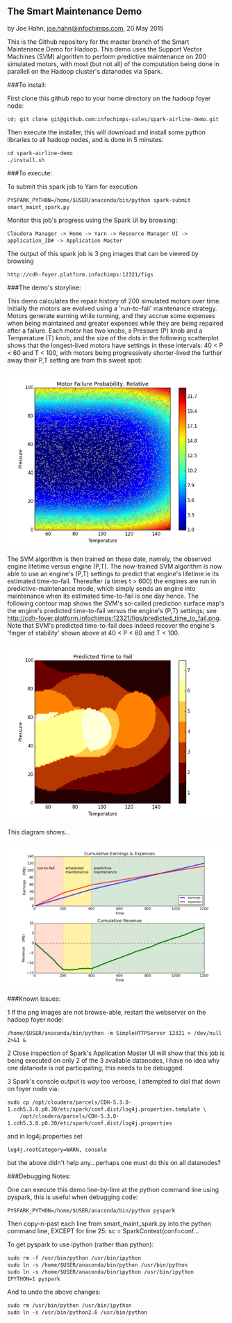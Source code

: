 ## The Smart Maintenance Demo

by Joe Hahn,
joe.hahn@infochimps.com,
20 May 2015

This is the Github repository for the master branch of the Smart Maintenance Demo for Hadoop.
This demo uses the Support Vector Machines (SVM) algorithm to perform predictive
maintenance on 200 simulated motors, with most (but not all) of the computation being done in
parallell on the Hadoop cluster's datanodes via Spark.

###To install:

First clone this github repo to your home directory on the hadoop foyer node:

    cd; git clone git@github.com:infochimps-sales/spark-airline-demo.git 
    
   
Then execute the installer, this will download and install some python libraries to all 
hadoop nodes, and is done in 5 minutes:

    cd spark-airline-demo
    ./install.sh


###To execute:

To submit this spark job to Yarn for execution:

    PYSPARK_PYTHON=/home/$USER/anaconda/bin/python spark-submit smart_maint_spark.py
    

Monitor this job's progress using the Spark UI by browsing:

    Cloudera Manager -> Home -> Yarn -> Resource Manager UI -> application_ID# -> Application Master


The output of this spark job is 3 png images that can be viewed by browsing

    http://cdh-foyer.platform.infochimps:12321/figs
    

###The demo's storyline:

This demo calculates the repair history of 200 simulated motors over time. Initially the
motors are evolved using a 'run-to-fail' maintenance strategy. Motors generate earning while
running, and they accrue some expenses when being maintained and greater expenses while
they are being repaired after a failure.  Each motor has two knobs, a Pressure (P) knob and
a Temperature (T) knob, and the size of the dots in the following scatterplot
shows that the longest-lived motors have settings in these intervals: 40 < P < 60 and T < 100,
with motors being progressively shorter-lived the further away their P,T setting are from this
sweet spot:

![](https://github.com/infochimps-sales/smart-maintenance-demo/blob/master/figs/fail_factor.png)

The SVM algorithm is then trained on these date, namely, the observed engine lifetime versus
engine (P,T). The now-trained SVM algorithm is now able to use an engine's (P,T) settings to
predict that engine's lifetime ie its estimated time-to-fail. Thereafter (a times t > 600) the
engines are run in predictive-maintenance mode, which simply sends an engine into maintenance
when its estimated time-to-fail is one day hence. The following contour map shows the SVM's
so-called prediction surface map's the engine's predicted time-to-fail versus the engine's (P,T)
settings; see http://cdh-foyer.platform.infochimps:12321/figs/predicted_time_to_fail.png. Note
that SVM's predicted time-to-fail does indeed recover the engine's 'finger of stability'
shown above at 40 < P < 60 and T < 100.

![](https://github.com/infochimps-sales/smart-maintenance-demo/blob/master/figs/predicted_time_to_fail.png)

This diagram shows...

![](https://github.com/infochimps-sales/smart-maintenance-demo/blob/master/figs/revenue.png)


###Known Issues:


1 If the png images are not browse-able, restart the webserver on the hadoop foyer node:

    /home/$USER/anaconda/bin/python -m SimpleHTTPServer 12321 > /dev/null 2>&1 &


2 Close inspection of Spark's Application Master UI will show that this job is being executed
on only 2 of the 3 available datanodes, I have no idea why one datanode is not participating,
this needs to be debugged.

3 Spark's console output is *way* too verbose, I attempted to dial that down on foyer node via:

    sudo cp /opt/cloudera/parcels/CDH-5.3.0-1.cdh5.3.0.p0.30/etc/spark/conf.dist/log4j.properties.template \
        /opt/cloudera/parcels/CDH-5.3.0-1.cdh5.3.0.p0.30/etc/spark/conf.dist/log4j.properties


and in log4j.properties set

    log4j.rootCategory=WARN, console


but the above didn't help any...perhaps one must do this on all datanodes?


###Debugging Notes:
        
    
One can execute this demo line-by-line at the python command line using pyspark,
this is useful when debugging code:

    PYSPARK_PYTHON=/home/$USER/anaconda/bin/python pyspark


Then copy-n-past each line from smart_maint_spark.py into the python command line, 
EXCEPT for line 25: sc = SparkContext(conf=conf... 

To get pyspark to use ipython (rather than python):

    sudo rm -f /usr/bin/python /usr/bin/ipython
    sudo ln -s /home/$USER/anaconda/bin/python /usr/bin/python
    sudo ln -s /home/$USER/anaconda/bin/ipython /usr/bin/ipython
    IPYTHON=1 pyspark


And to undo the above changes:
 
    sudo rm /usr/bin/python /usr/bin/ipython
    sudo ln -s /usr/bin/python2.6 /usr/bin/python
